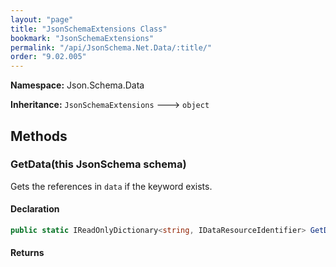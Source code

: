 ```yaml
---
layout: "page"
title: "JsonSchemaExtensions Class"
bookmark: "JsonSchemaExtensions"
permalink: "/api/JsonSchema.Net.Data/:title/"
order: "9.02.005"
---
```

**Namespace:** Json.Schema.Data

**Inheritance:**
`JsonSchemaExtensions`
 🡒 
`object`



## Methods

### GetData(this JsonSchema schema)

Gets the references in `data` if the keyword exists.

#### Declaration

```c#
public static IReadOnlyDictionary<string, IDataResourceIdentifier> GetData(this JsonSchema schema)
```


#### Returns



